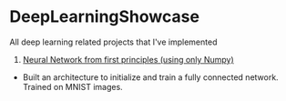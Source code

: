 # DeepLearningShowcase
All deep learning related projects that I've implemented
1. [Neural Network from first principles (using only Numpy)](https://github.com/prith189/DeepLearningShowcase/tree/master/FirstPrinciples)
- Built an architecture to initialize and train a fully connected network. Trained on MNIST images.
